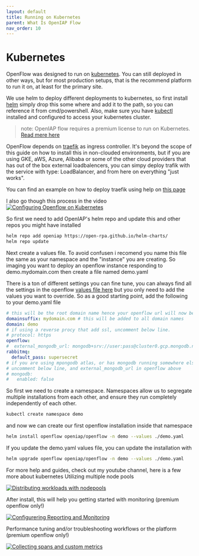 ```yaml
---
layout: default
title: Running on Kubernetes
parent: What Is OpenIAP Flow
nav_order: 10
---
```

# Kubernetes

OpenFlow was designed to run on [kubernetes](https://kubernetes.io). You can still deployed in other ways, but for most production setups, that is the recommend platform to run it on, at least for the primary site.

We use helm to deploy different deployments to kubernetes, so first install [helm](https://github.com/helm/helm/releases) simply drop this some where and add it to the path, so you can reference it from cmd/powershell. Also, make sure you have [kubectl](https://kubernetes.io/docs/tasks/tools/) installed and configured to access your kubernetes cluster.

> note: OpenIAP flow requires a premium license to run on Kubernetes. [Read mere here](https://openiap.io/pricing)

OpenFlow depends on [traefik](https://doc.traefik.io/traefik/v1.7/user-guide/kubernetes/) as ingress controller. It's beyond the scope of this guide on how to install this in non-clouded environments, but if you are using GKE, aWS, Azure, Alibaba or some of the other cloud providers that has out of the box external loadbalencers, you can simpy deploy trafik with the service with type: LoadBalancer, and from here on everything "just works".

You can find an example on how to deploy traefik using help on [this page](https://github.com/open-rpa/helm-charts/tree/main/traefik-example)

I also go though this process in the video 
[![Configuring Openflow on Kubernetes](https://img.youtube.com/vi/onI_9JIAKbM/1.jpg)](https://youtu.be/onI_9JIAKbM)

So first we need to add OpenIAP's helm repo and update this and other repos you might have installed

```bash
helm repo add openiap https://open-rpa.github.io/helm-charts/
helm repo update
```

Next create a values file. To avoid confusen i recomend you name this file the same as your namespace and the "instance" you are creating. So imaging you want to deploy an openflow instance responding to demo.mydomain.com then create a file named demo.yaml

There is a ton of different settings you can fine tune, you can always find all the settings in the openflow [values file here](https://github.com/open-rpa/helm-charts/blob/main/charts/openflow/values.yaml) but you only need to add the values you want to override. So as a good starting point, add the following to your demo.yaml file

```yaml
# this will be the root domain name hence your openflow url will now be http://demo.mydomain.com 
domainsuffix: mydomain.com # this will be added to all domain names
domain: demo 
# if using a reverse procy that add ssl, uncomment below line.
# protocol: https
openflow:
#  external_mongodb_url: mongodb+srv://user:pass@cluster0.gcp.mongodb.net?retryWrites=true&w=majority
rabbitmq:
  default_pass: supersecret
# if you are using mpongodb atlas, or has mongodb running somewhere else
# uncomment below line, and external_mongodb_url in openflow above
# mongodb:
#   enabled: false
```

So first we need to create a namespace. Namespaces allow us to segregate multiple installations from each other, and ensure they run completely independently of each other.

``` sh
kubectl create namespace demo
```
and now we can create our first openflow installation inside that namespace
``` sh
helm install openflow openiap/openflow -n demo --values ./demo.yaml
```
If you update the demo.yaml values file, you can update the installation with 
``` sh
helm upgrade openflow openiap/openflow -n demo --values ./demo.yaml
```

For more help and guides, check out my youtube channel, here is a few more about kubernetes
Utilizing multiple node pools

[![Distributing workloads with nodepools](https://img.youtube.com/vi/06OmsoV-AgM/1.jpg)](https://youtu.be/06OmsoV-AgM)

After install, this will help you getting started with monitoring (premium openflow only!)

[![Configurering Reporting and Monitoring](https://img.youtube.com/vi/cyseDpnects/1.jpg)](https://youtu.be/cyseDpnects)

Performance tuning and/or troubleshooting workflows or the platform (premium openflow only!)

[![Collecting spans and custom metrics](https://img.youtube.com/vi/wlErCAJX52E/1.jpg)](https://youtu.be/wlErCAJX52E)


